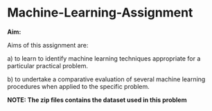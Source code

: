 # Machine-Learning-Assignment

**Aim:**

Aims of this assignment are: 

a) to learn to identify machine learning techniques appropriate for a particular practical problem.

b) to undertake a comparative evaluation of several machine learning procedures when applied to the specific problem.

**NOTE: The zip files contains the dataset used in this problem**
